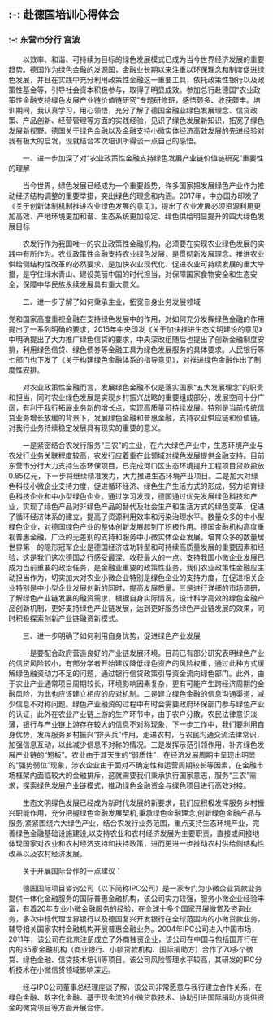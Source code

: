 ## :-: **赴德国培训心得体会**
### :-: 东营市分行  宫波
&ensp;&ensp;&ensp;&ensp;以效率、和谐、可持续为目标的绿色发展模式已成为当今世界经济发展的重要趋势。德国作为绿色金融的发源国，金融业长期以来注重以环保理念和制度促进绿色发展，并且在实践中充分利用政策性金融这一重要工具，依托政策性银行以及政策性基金等，引导社会资本积极参与，取得了明显成效。参加总行赴德国“农业政策性金融支持绿色发展产业链价值链研究”专题研修班，感悟颇多、收获颇丰。培训期间，我认真学习，用心领悟，充分了解了德国金融业绿色发展理念、信贷政策、产品创新、经营管理等方面的实践经验，见识了绿色发展新知识，拓宽了绿色发展新视野。德国关于绿色金融以及金融支持小微实体经济高效发展的先进经验对我有极大的启发，现就结合本次培训所得谈一点自己的感悟。

&ensp;&ensp;&ensp;&ensp;一、进一步加深了对“农业政策性金融支持绿色发展产业链价值链研究”重要性的理解

&ensp;&ensp;&ensp;&ensp;当今世界，绿色发展已经成为一个重要趋势，许多国家把发展绿色产业作为推动经济结构调整的重要举措，突出绿色的理念和内涵。2017年，中办国办印发了《关于创新体制机制推进农业绿色发展的意见》，提出了农业发展必须资源利用更加高效、产地环境更加和谐、生态系统更加稳定、绿色供给明显提升的四大绿色发展目标

&ensp;&ensp;&ensp;&ensp;农发行作为我国唯一的农业政策性金融机构，必须要在实现农业绿色发展的实践中有所作为。农业政策性金融支持农业绿色发展，是贯彻新发展理念、推进农业供给侧结构性改革的必然要求，是加快农业现代化、促进农业可持续发展的重大举措，是守住绿水青山、建设美丽中国的时代担当，对保障国家食物安全和生态安全，保障中华民族永续发展具有重大意义。

&ensp;&ensp;&ensp;&ensp;二、进一步了解了如何秉承主业，拓宽自身业务发展领域

党和国家高度重视金融在支持绿色发展中的作用，对如何充分发挥绿色金融的作用提出了一系列明确的要求，2015年中央印发《关于加快推进生态文明建设的意见》中明确提出了大力推广绿色信贷的要求，中央深改组随后也提出了创新金融制度安排，利用绿色信贷、绿色债券等金融工具为绿色发展服务的具体要求。人民银行等七部门也下发了《关于构建绿色金融体系的指导意见》，对推进绿色金融作出了制度性安排。

&ensp;&ensp;&ensp;&ensp;对农业政策性金融而言，发展绿色金融不仅是落实国家“五大发展理念”的职责和担当，同时农业绿色发展是实现乡村振兴战略的重要组成部分，发展空间十分广阔，有利于我行拓展业务新的增长点，实现高质量可持续发展。特别是当前传统信贷业务增长放缓的背景下，发展绿色金融和普惠金融，支持农业供应链和价值链，对我行业务持续稳定发展具有现实的重要的意义。

&ensp;&ensp;&ensp;&ensp;一是紧密结合农发行服务“三农”的主业，在六大绿色产业中，生态环境产业与农发行业务关联程度较高，农发行应着重在此领域对绿色发展提供金融支持。目前东营市分行大力支持生态环保项目，已完成河口区生态环境提升工程项目贷款投放0.85亿元，下一步将继续精准发力，大力推进生态环境产业项目。二是加大对绿色科技小微企业支持力度，促进循环经济、绿色生产生活方式的形成，努力培育绿色科技企业和中小型绿色企业。通过学习发现，德国通过优先发展绿色科技和产业，实现了绿色产品对非绿色产品的替代及社会生产和生活方式的绿色变革，促进了循环经济体系的建立，提高了资源利用效率和污染治理水平。数量众多的中小型绿色企业，对德国绿色产业的整体创新发展起到了积极作用。德国金融机构高度重视普惠金融，广泛的无差别的支持和服务中小微实体企业发展，培育众多的数量居世界第一的隐形冠军企业是德国经济成功转型和可持续高质量发展的重要因素和经验，这是我们这次德国之行感受最深、收获最大的一点。支持我国小微企业发展已成为当前重要的政治任务，是金融业重要的政策性业务，我们农业政策性金融应主动担当作为，切实加大对农业小微企业特别是绿色企业的支持力度，在促进相关企业特别是中小型企业发展创新的同时，提高发展质量。三是进行详细的市场调研，了解绿色产业链发展的融资需求，根据自身实际情况，设计科学高效的绿色金融产品创新机制，更好支持绿色产业链发展，达到更好服务绿色产业链发展的效果，同时积极探索创新产业链融资新模式。

&ensp;&ensp;&ensp;&ensp;三、进一步明确了如何利用自身优势，促进绿色产业发展

&ensp;&ensp;&ensp;&ensp;一是要配合政府营造良好的产业链发展环境。目前已有部分研究表明绿色产业的信贷风险较小，有部分学者开始建议降低绿色资产的风险权重，通过此种方式缓解绿色融资动力不足的问题，通过银行信贷政策引导资金流向绿色部门。此外，由于农业产业通常项目周期较长，环境影响因素复杂，更有可能产生跨经济周期的金融风险，为此也应该建立相应的应对机制。二是建立绿色金融的信息沟通渠道，减少信息不对称问题。绿色产业融资的过程中有时会需要政府环保部门参与绿色产业的认证，此外在农业产业链上游的生产环节中，由于农户分散，农民法律意识淡薄，银行与产业链上游存在较大的信息不对称现象，下一步工作中，我们要利用自身优势，发挥服务乡村振兴“排头兵”作用，走进农村，与农民沟通交流法律常识，加强信息互动，以此减少信息不对称的情况。三是发挥示范引领作用，补齐绿色发展产业链的“短板”。农业由于其天生的“弱质性”，在经济发展周期中呈现出明显的“强势弱位”现象，涉农企业由于面对不确定性和运营周期较长等因素，在金融市场框架内面临较大的金融排斥，这就需要我们秉承执行国家意志，服务“三农”需求，探索绿色发展产业链模式，推动绿色金融资金与绿色项目进行高效对接。

&ensp;&ensp;&ensp;&ensp;生态文明绿色发展已经成为新时代发展的新要求，我们应积极发挥服务乡村振兴职能作用，充分把握绿色金融发展契机,秉承绿色金融理念,创新绿色金融产品与服务,紧紧围绕六大绿色产业，结合农发行业务范围，重点支持生态环境产业，完善绿色金融基础设施建设,以支持农业和农村经济发展为主要职责，直接或间接地体现国家对农业和农村经济支持和扶持政策，进而更进一步推动农村供给侧结构性改革以及农村经济发展。

&ensp;&ensp;&ensp;&ensp;关于开展国际合作的一点建议：

&ensp;&ensp;&ensp;&ensp;德国国际项目咨询公司（以下简称IPC公司）是一家专门为小微企业贷款业务提供一体化金融服务的国际普惠金融机构，该公司实力较强，服务小微企业经验丰富，有着20年专业小微金融服务的经验，在全球十多个国家开展微贷及咨询业务，多次中标代理世界银行以及德国复兴开发银行在全球范围内的小微贷款业务，辅导相关国家农村金融机构开展普惠金融业务。2004年IPC公司进入中国市场，2011年，该公司在北京注册成立了外商独资企业，该公司在中国与包括国开行在内的35家金融机构（商业银行、小额贷款机构、国际捐助方）合作了70多个微贷、绿色金融、信贷技术培训等项目。该公司风险管理水平较高，其研发的IPC分析技术在小微信贷领域影响深远。

&ensp;&ensp;&ensp;&ensp;经与IPC公司董事总经理座谈了解，该公司非常愿意与我行建立合作关系，在绿色金融、数字化金融、基于现金流的小微贷款技术、协助引进国际捐助方提供资金的微贷项目等方面开展合作。
